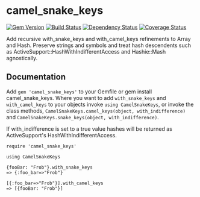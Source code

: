 # camel_snake_keys

[![Gem Version][GV img]][Gem Version]
[![Build Status][BS img]][Build Status]
[![Dependency Status][DS img]][Dependency Status]
[![Coverage Status][CS img]][Coverage Status]

[Gem Version]: https://rubygems.org/gems/camel_snake_keys
[Build Status]: https://travis-ci.org/buermann/camel_snake_keys
[travis pull requests]: https://travis-ci.org/buermann/camel_snake_keys/pull_requests
[Dependency Status]: https://gemnasium.com/buermann/camel_snake_keys
[Coverage Status]: https://coveralls.io/r/buermann/camel_snake_keys

[GV img]: https://badge.fury.io/rb/camel_snake_keys.png
[BS img]: https://travis-ci.org/buermann/camel_snake_keys.png
[DS img]: https://gemnasium.com/buermann/camel_snake_keys.png
[CS img]: https://coveralls.io/repos/buermann/camel_snake_keys/badge.png?branch=master


Add recursive with_snake_keys and with_camel_keys refinements to Array and Hash. Preserve strings and symbols and treat hash descendents such as ActiveSupport::HashWithIndifferentAccess and Hashie::Mash agnostically.

## Documentation

Add `gem 'camel_snake_keys'` to your Gemfile or gem install camel_snake_keys. Where you want to add `with_snake_keys` and `with_camel_keys` to your objects invoke `using CamelSnakeKeys`, or invoke the class methods, `CamelSnakeKeys.camel_keys(object, with_indifference)` and `CamelSnakeKeys.snake_keys(object, with_indifference)`.

If with_indifference is set to a true value hashes will be returned as ActiveSupport's HashWithIndifferentAccess.

```
require 'camel_snake_keys'

using CamelSnakeKeys

{fooBar: "Frob"}.with_snake_keys
=> {:foo_bar=>"Frob"}

[{:foo_bar=>"Frob"}].with_camel_keys
=> [{fooBar: "Frob"}]
```

